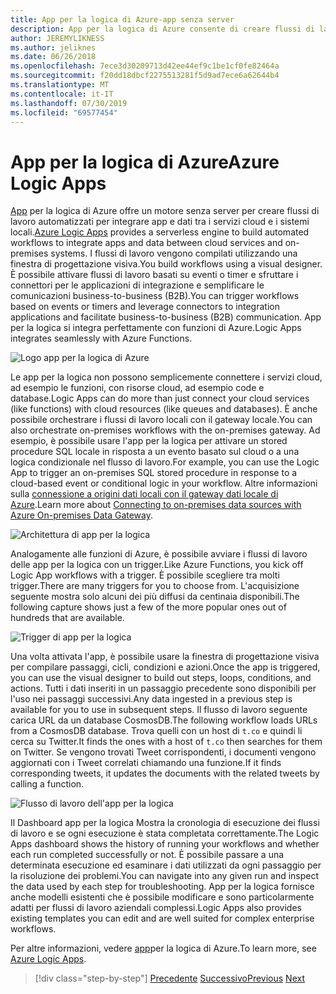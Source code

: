 ```yaml
---
title: App per la logica di Azure-app senza server
description: App per la logica di Azure consente di creare flussi di lavoro scalabili automatizzati che integrano le app e i dati tra servizi cloud e sistemi locali.
author: JEREMYLIKNESS
ms.author: jeliknes
ms.date: 06/26/2018
ms.openlocfilehash: 7ece3d30209713d42ee44ef9c1be1cf0fe82464a
ms.sourcegitcommit: f20dd18dbcf2275513281f5d9ad7ece6a62644b4
ms.translationtype: MT
ms.contentlocale: it-IT
ms.lasthandoff: 07/30/2019
ms.locfileid: "69577454"
---
```

# <a name="azure-logic-apps"></a><span data-ttu-id="ac47f-103">App per la logica di Azure</span><span class="sxs-lookup"><span data-stu-id="ac47f-103">Azure Logic Apps</span></span>

<span data-ttu-id="ac47f-104">[App](https://docs.microsoft.com/azure/logic-apps) per la logica di Azure offre un motore senza server per creare flussi di lavoro automatizzati per integrare app e dati tra i servizi cloud e i sistemi locali.</span><span class="sxs-lookup"><span data-stu-id="ac47f-104">[Azure Logic Apps](https://docs.microsoft.com/azure/logic-apps) provides a serverless engine to build automated workflows to integrate apps and data between cloud services and on-premises systems.</span></span> <span data-ttu-id="ac47f-105">I flussi di lavoro vengono compilati utilizzando una finestra di progettazione visiva.</span><span class="sxs-lookup"><span data-stu-id="ac47f-105">You build workflows using a visual designer.</span></span> <span data-ttu-id="ac47f-106">È possibile attivare flussi di lavoro basati su eventi o timer e sfruttare i connettori per le applicazioni di integrazione e semplificare le comunicazioni business-to-business (B2B).</span><span class="sxs-lookup"><span data-stu-id="ac47f-106">You can trigger workflows based on events or timers and leverage connectors to integration applications and facilitate business-to-business (B2B) communication.</span></span> <span data-ttu-id="ac47f-107">App per la logica si integra perfettamente con funzioni di Azure.</span><span class="sxs-lookup"><span data-stu-id="ac47f-107">Logic Apps integrates seamlessly with Azure Functions.</span></span>

![Logo app per la logica di Azure](./media/logic-apps-logo.png)

<span data-ttu-id="ac47f-109">Le app per la logica non possono semplicemente connettere i servizi cloud, ad esempio le funzioni, con risorse cloud, ad esempio code e database.</span><span class="sxs-lookup"><span data-stu-id="ac47f-109">Logic Apps can do more than just connect your cloud services (like functions) with cloud resources (like queues and databases).</span></span> <span data-ttu-id="ac47f-110">È anche possibile orchestrare i flussi di lavoro locali con il gateway locale.</span><span class="sxs-lookup"><span data-stu-id="ac47f-110">You can also orchestrate on-premises workflows with the on-premises gateway.</span></span> <span data-ttu-id="ac47f-111">Ad esempio, è possibile usare l'app per la logica per attivare un stored procedure SQL locale in risposta a un evento basato sul cloud o a una logica condizionale nel flusso di lavoro.</span><span class="sxs-lookup"><span data-stu-id="ac47f-111">For example, you can use the Logic App to trigger an on-premises SQL stored procedure in response to a cloud-based event or conditional logic in your workflow.</span></span> <span data-ttu-id="ac47f-112">Altre informazioni sulla [connessione a origini dati locali con il gateway dati locale di Azure](https://docs.microsoft.com/azure/analysis-services/analysis-services-gateway).</span><span class="sxs-lookup"><span data-stu-id="ac47f-112">Learn more about [Connecting to on-premises data sources with Azure On-premises Data Gateway](https://docs.microsoft.com/azure/analysis-services/analysis-services-gateway).</span></span>

![Architettura di app per la logica](./media/logic-apps-architecture.png)

<span data-ttu-id="ac47f-114">Analogamente alle funzioni di Azure, è possibile avviare i flussi di lavoro delle app per la logica con un trigger.</span><span class="sxs-lookup"><span data-stu-id="ac47f-114">Like Azure Functions, you kick off Logic App workflows with a trigger.</span></span> <span data-ttu-id="ac47f-115">È possibile scegliere tra molti trigger.</span><span class="sxs-lookup"><span data-stu-id="ac47f-115">There are many triggers for you to choose from.</span></span> <span data-ttu-id="ac47f-116">L'acquisizione seguente mostra solo alcuni dei più diffusi da centinaia disponibili.</span><span class="sxs-lookup"><span data-stu-id="ac47f-116">The following capture shows just a few of the more popular ones out of hundreds that are available.</span></span>

![Trigger di app per la logica](./media/logic-app-triggers.png)

<span data-ttu-id="ac47f-118">Una volta attivata l'app, è possibile usare la finestra di progettazione visiva per compilare passaggi, cicli, condizioni e azioni.</span><span class="sxs-lookup"><span data-stu-id="ac47f-118">Once the app is triggered, you can use the visual designer to build out steps, loops, conditions, and actions.</span></span> <span data-ttu-id="ac47f-119">Tutti i dati inseriti in un passaggio precedente sono disponibili per l'uso nei passaggi successivi.</span><span class="sxs-lookup"><span data-stu-id="ac47f-119">Any data ingested in a previous step is available for you to use in subsequent steps.</span></span> <span data-ttu-id="ac47f-120">Il flusso di lavoro seguente carica URL da un database CosmosDB.</span><span class="sxs-lookup"><span data-stu-id="ac47f-120">The following workflow loads URLs from a CosmosDB database.</span></span> <span data-ttu-id="ac47f-121">Trova quelli con un host di `t.co` e quindi li cerca su Twitter.</span><span class="sxs-lookup"><span data-stu-id="ac47f-121">It finds the ones with a host of `t.co` then searches for them on Twitter.</span></span> <span data-ttu-id="ac47f-122">Se vengono trovati Tweet corrispondenti, i documenti vengono aggiornati con i Tweet correlati chiamando una funzione.</span><span class="sxs-lookup"><span data-stu-id="ac47f-122">If it finds corresponding tweets, it updates the documents with the related tweets by calling a function.</span></span>

![Flusso di lavoro dell'app per la logica](./media/logic-app-workflow.png)

<span data-ttu-id="ac47f-124">Il Dashboard app per la logica Mostra la cronologia di esecuzione dei flussi di lavoro e se ogni esecuzione è stata completata correttamente.</span><span class="sxs-lookup"><span data-stu-id="ac47f-124">The Logic Apps dashboard shows the history of running your workflows and whether each run completed successfully or not.</span></span> <span data-ttu-id="ac47f-125">È possibile passare a una determinata esecuzione ed esaminare i dati utilizzati da ogni passaggio per la risoluzione dei problemi.</span><span class="sxs-lookup"><span data-stu-id="ac47f-125">You can navigate into any given run and inspect the data used by each step for troubleshooting.</span></span> <span data-ttu-id="ac47f-126">App per la logica fornisce anche modelli esistenti che è possibile modificare e sono particolarmente adatti per flussi di lavoro aziendali complessi.</span><span class="sxs-lookup"><span data-stu-id="ac47f-126">Logic Apps also provides existing templates you can edit and are well suited for complex enterprise workflows.</span></span>

<span data-ttu-id="ac47f-127">Per altre informazioni, vedere [app](https://docs.microsoft.com/azure/logic-apps)per la logica di Azure.</span><span class="sxs-lookup"><span data-stu-id="ac47f-127">To learn more, see [Azure Logic Apps](https://docs.microsoft.com/azure/logic-apps).</span></span>

>[!div class="step-by-step"]
><span data-ttu-id="ac47f-128">[Precedente](application-insights.md)
>[Successivo](event-grid.md)</span><span class="sxs-lookup"><span data-stu-id="ac47f-128">[Previous](application-insights.md)
[Next](event-grid.md)</span></span>
